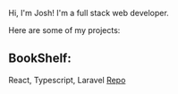 Hi, I'm Josh! I'm a full stack web developer. 

Here are some of my projects:

## BookShelf:
React, Typescript, Laravel
[Repo](https://github.com/kaye360/bookshelf-app)
